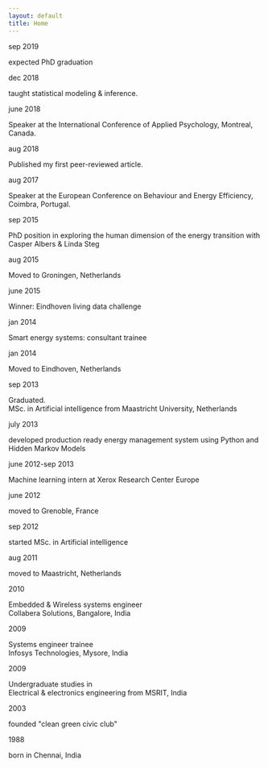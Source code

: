 ```yaml
---
layout: default
title: Home
---
```



<head>
<link rel="stylesheet" type="text/css" href="/public/css/timeline.css">
</head>
<div class="entries">
  <div class="entry">
    <div class="title big">sep 2019</div>
    <div class="body">
      <p>expected PhD graduation</p>
    </div>
  </div>
  <div class="entry">
    <div class="title">dec 2018</div>
    <div class="body">
      <p>taught statistical modeling & inference.</p>
    </div>
  </div>
  <div class="entry">
    <div class="title">june 2018</div>
    <div class="body">
      <p>Speaker at the International Conference of Applied Psychology, Montreal, Canada.</p>
    </div>
  </div>
  <div class="entry">
    <div class="title">aug 2018</div>
    <div class="body">
      <p>Published my first peer-reviewed article.</p>
    </div>
  </div>
  <div class="entry">
    <div class="title">aug 2017</div>
    <div class="body">
      <p>Speaker at the European Conference on Behaviour and Energy Efficiency, Coimbra, Portugal.</p>
    </div>
  </div>
  <div class="entry">
    <div class="title big">sep 2015</div>
    <div class="body">
      <p>PhD position in exploring the human dimension of the energy transition with Casper Albers & Linda Steg</p>
    </div>
  </div>
  <div class="entry">
    <div class="title">aug 2015</div>
    <div class="body">
      <p>Moved to Groningen, Netherlands</p>
    </div>
  </div>
  <div class="entry">
    <div class="title big">june 2015</div>
    <div class="body">
      <p>Winner: Eindhoven living data challenge</p>
    </div>
  </div>
  <div class="entry">
    <div class="title">jan 2014</div>
    <div class="body">
      <p>Smart energy systems: consultant trainee</p>
    </div>
  </div>
  <div class="entry">
    <div class="title">jan 2014</div>
    <div class="body">
      <p>Moved to Eindhoven, Netherlands</p>
    </div>
  </div>
  <div class="entry">
    <div class="title big">sep 2013</div>
    <div class="body">
      <p>Graduated. <br>MSc. in Artificial intelligence from Maastricht University, Netherlands</p>
    </div>
  </div>
  <div class="entry">
    <div class="title"> july 2013</div>
    <div class="body">
      <p>developed production ready energy management system using Python and Hidden Markov Models</p>
    </div>
  </div>
  <div class="entry">
    <div class="title">june 2012-sep 2013</div>
    <div class="body">
      <p>Machine learning intern at Xerox Research Center Europe</p>
    </div>
  </div>
  <div class="entry">
    <div class="title">june 2012</div>
    <div class="body">
      <p>moved to Grenoble, France</p>
    </div>
  </div>
  <div class="entry">
    <div class="title big">sep 2012</div>
    <div class="body">
      <p>started MSc. in Artificial intelligence</p>
    </div>
  </div>
  <div class="entry">
    <div class="title">aug 2011</div>
    <div class="body">
      <p>moved to Maastricht, Netherlands</p>
    </div>
  </div>
  <div class="entry">
    <div class="title">2010</div>
    <div class="body">
      <p>Embedded & Wireless systems engineer <br>Collabera Solutions, Bangalore, India</p>
    </div>
  </div>
  <div class="entry">
    <div class="title">2009</div>
    <div class="body">
      <p>Systems engineer trainee<br>Infosys Technologies, Mysore, India</p>
    </div>
  </div>
  <div class="entry">
    <div class="title big">2009</div>
    <div class="body">
      <p>Undergraduate studies in<br>Electrical & electronics engineering from MSRIT, India</p>
    </div>
  </div>
  <div class="entry">
    <div class="title big">2003</div>
    <div class="body">
      <p>founded "clean green civic club"</p>
    </div>
  </div>
  <div class="entry">
    <div class="title big">1988</div>
    <div class="body">
      <p>born in Chennai, India</p>
    </div>
  </div>
</div>
